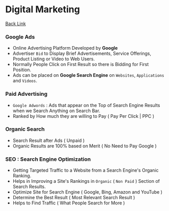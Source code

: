 # Digital Marketing

[Back Link](https://backlinko.com/hub/seo/seo-vs-sem)

### Google Ads
- Online Advertising Platform Developed by **Google**
- Advertiser `Bid` to Display Brief Advertisements, Service Offerings, Product Listing or Video to Web Users.
- Normally People Click on First Result so there is Bidding for First Position.
- Ads can be placed on **Google Search Engine** on `Websites`, `Applications` and `Videos`.

### Paid Advertising
- `Google Adwords` : Ads that appear on the Top of Search Engine Results when we Search Anything on Search Bar.
- Ranked by How much they are willing to Pay ( Pay Per Click | PPC ) 

### Organic Search 
- Search Result after Ads ( Unpaid )
- Organic Results are 100% based on Merit ( No Need to Pay Google )

### SEO : Search Engine Optimization
- Getting Targeted Traffic to a Website from a Search Engine's Organic Ranking.
- Helps in Improving a Site's Rankings in `Organic` ( `Non Paid` ) Section of Search Results.
- Optimize Site for Search Engine ( Google, Bing, Amazon and YouTube )
- Determine the Best Result ( Most Relevant Search Result )
- Helps to Find Traffic ( What People Search for More )

